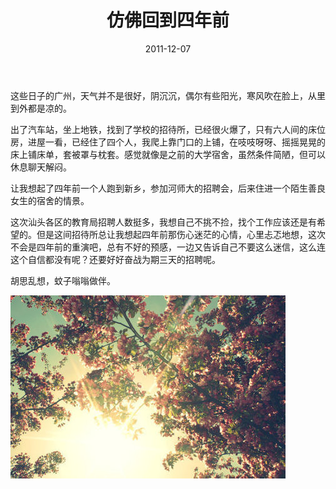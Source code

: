 ﻿---
title: "仿佛回到四年前"
date: 2011-12-07
categories: 
  - "essay"
tags: 
  - "毕业"
---

这些日子的广州，天气并不是很好，阴沉沉，偶尔有些阳光，寒风吹在脸上，从里到外都是凉的。

出了汽车站，坐上地铁，找到了学校的招待所，已经很火爆了，只有六人间的床位房，进屋一看，已经住了四个人，我爬上靠门口的上铺，在吱吱呀呀、摇摇晃晃的床上铺床单，套被罩与枕套。感觉就像是之前的大学宿舍，虽然条件简陋，但可以休息聊天解闷。

让我想起了四年前一个人跑到新乡，参加河师大的招聘会，后来住进一个陌生善良女生的宿舍的情景。

这次汕头各区的教育局招聘人数挺多，我想自己不挑不捡，找个工作应该还是有希望的。但是这间招待所总让我想起四年前那伤心迷茫的心情，心里忐忑地想，这次不会是四年前的重演吧，总有不好的预感，一边又告诉自己不要这么迷信，这么连这个自信都没有呢？还要好好奋战为期三天的招聘呢。

胡思乱想，蚊子嗡嗡做伴。

![76d01ee0jw1dna3h94sduj](/images/6496308921_996ce60755_z.jpg)
